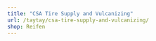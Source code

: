 ```yaml
---
title: "CSA Tire Supply and Vulcanizing"
url: /taytay/csa-tire-supply-and-vulcanizing/
shop: Reifen
---
```

